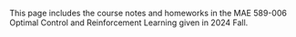 This page includes the course notes and homeworks in the MAE 589-006 Optimal Control and Reinforcement Learning given in 2024 Fall.

